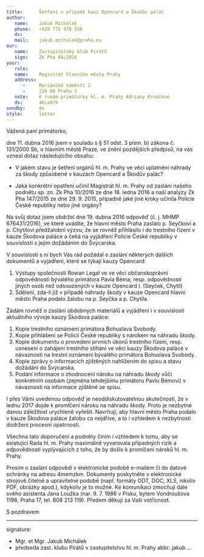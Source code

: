 ```yaml
---
title:      Šetření v případě kauz Opencard a Škodův palác
author:
   name:    Jakub Michálek
   phone:   +420 775 978 550
   ds:      
   mail:    jakub.michalek@praha.eu
our:
   name:    Zastupitelský klub Pirátů
   sign:    ZK Pha 84/2016
your:
   role:    
   name:    Magistrát hlavního města Prahy
   address:
      -     Mariánské náměstí 2
      -     110 00 Praha 1
   note:    K rukám primátorky hl. m. Prahy Adriany Krnáčové
   ds:      48ia97h
sendby:     ds
style:      letter
---
```


Vážená paní primátorko,

dne 11. dubna 2016 jsem v souladu s § 51 odst. 3 písm. b) zákona č. 131/2000 Sb, o hlavním městě Praze, ve znění pozdějších předpisů, na vás vznesl dotaz následujícího obsahu:

* V jakém stavu je šetření orgánů hl. m. Prahy ve věci uplatnění náhrady za škody způsobené v kauzách Opencard a Škodův palác?

* Jaká konkrétní opatření učinil Magistrát hl. m. Prahy od zaslání našeho podnětu sp. zn. Zk Pha 10/2016 ze dne 18. ledna 2016 a naší analýzy Zk Pha 147/2015 ze dne 29. 9. 2015, případně jaké jiné kroky učinila Policie České republiky nebo jiné orgány? 

Na svůj dotaz jsem obdržel dne 19. dubna 2016 odpověď (č. j. MHMP 676431/2016), ve které uvádíte, že hlavní město Praha zaslalo p. Seyčkovi a p. Chytilovi předžalobní výzvu; že se rovněž přihlásilo i do trestního řízení v kauze Škodova paláce a čeká na vyjádření Policie České republiky v souvislosti s jejím dožádáním do Švýcarska. 

V souvislosti s ní bych Vás rád požádal o zaslání některých dalších dokumentů a vyjádření, které se týkají kauzy Opencard:

1. Výstupy společnosti Rowan Legal ve ve věci občanskoprávní odpovědnosti bývalého primátora Pavla Béma, resp. odpovědnosti jiných osob než odsouzených v kauze Opencard I. (Seyček, Chytil)
2. Sdělení, zda-li již v případě náhrady škody v kauze Opencard hlavní město Praha podalo žalobu na p. Seyčka a p. Chytila. 

Žádám rovněž o zaslání obdobných materiálů a vyjádření i v souvislosti aktuálního vývoje kauzy Škodova paláce:

1. Kopie trestního oznámení primátora Bohuslava Svobody.
2. Kopie přihlášení se Policii České republiky s nárokem na náhradu škody. 
3. Kopie dokumentu o provedení prvních úkonů trestního řízení, resp. usnesení o zahájení trestního stíhání ve věci kauzy Škodova paláce v návaznosti na trestní oznámení bývalého primátora Bohuslava Svobody.
4. Kopie zprávy o informacích zjištěných nahlížením do spisu a stavu dožádání do Švýcarska.
5. Podání informace o zhodnocení nároku na náhradu škody vůči konkrétním osobám (zejména tehdejšímu primátoru Pavlu Bémovi) v návaznosti na informace zjištěné ze spisu. 

I přes Vámi uvedenou odpověď je neoddiskutovatelnou skutečností, že v lednu 2017 dojde k promlčení nároku na náhradu škody. Proto je nezbytné danou záležitost urychleně vyřešit. Navrhuji, aby hlavní město Praha podalo v kauze Škodova paláce žalobu co nejdříve, a to i vzhledem k nezbytnosti dodržení procesní opatrnosti. 

Všechna tato doporučení a podněty činím i vzhledem k tomu, aby se existující Rada hl. m. Prahy maximálně vyvarovala případných rizik a odpovědnosti vyplývajících z toho, že by došlo k promlčení nároků hl. m. Prahy.

Prosím o zaslání odpovědi v elektronické podobě e-mailem či do datové schránky na adresu 4memzkm. Dokumenty poskytněte v elektronické strojově čitelné a upravitelné podobě (např. formáty ODT, DOC, XLS, nikoliv PDF, obrázky apod.), kdykoliv je to možné. Ke komunikaci zmocňuji dále svého asistenta Jana Loužka (nar. 9. 7. 1986 v Písku, bytem Vondroušova 1198, Praha 17, tel. 608 213 119). Předem děkuji za Vaši vstřícnost. 

S pozdravem

---
signature: 
  - Mgr. et Mgr. Jakub Michálek
  - předseda zast. klubu Pirátů v zastupitelstvu hl. m. Prahy
abbr:       jakub
...
